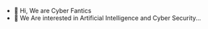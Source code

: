 - 👋 Hi, We are Cyber Fantics
- 👀 We Are interested in Artificial Intelligence and Cyber Security...
  
